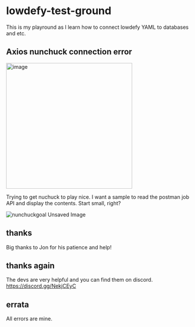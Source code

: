 # lowdefy-test-ground

This is my playround as I learn how to connect lowdefy YAML to databases and etc.



## Axios nunchuck connection error
<img width="342" alt="image" src="https://user-images.githubusercontent.com/640846/180199910-f65d3581-f778-4fc3-9cf9-97ffa17449bd.png">

Trying to get nuchuck to play nice. I want a sample to read the postman job API and display the contents. Start small, right?

![nunchuckgoal Unsaved Image](https://user-images.githubusercontent.com/640846/180190081-7c178290-a9e1-4053-9c10-48eb88b8e5b7.png)

## thanks
Big thanks to Jon for his patience and help!

## thanks again
The devs are very helpful and you can find them on discord.
 https://discord.gg/NekjCEyC

## errata
All errors are mine. 